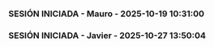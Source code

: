 ### SESIÓN INICIADA - Mauro - 2025-10-19 10:31:00
### SESIÓN INICIADA - Javier - 2025-10-27 13:50:04